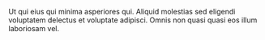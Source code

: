 Ut qui eius qui minima asperiores qui. Aliquid molestias sed eligendi voluptatem delectus et voluptate adipisci. Omnis non quasi quasi eos illum laboriosam vel.